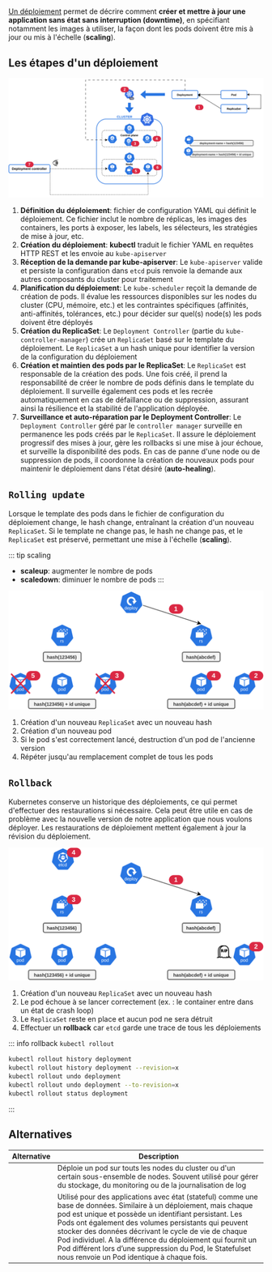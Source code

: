 # <KubernetesIcon icon='/clusters/learning/kubernetes/icons/deploy.svg' label='Déploiement' :width='45' :height='45' />

[Un déploiement](https://kubernetes.io/docs/concepts/workloads/controllers/deployment/) permet de décrire comment **créer et mettre à jour une application sans état sans interruption (downtime)**, en spécifiant notamment les images à utiliser, la façon dont les pods doivent être mis à jour ou mis à l'échelle (**scaling**).

## Les étapes d'un déploiement

![deployment](/learning/kubernetes/deployment.svg)

1. **Définition du déploiement**: fichier de configuration YAML qui définit le déploiement. Ce fichier inclut le nombre de réplicas, les images des containers, les ports à exposer, les labels, les sélecteurs, les stratégies de mise à jour, etc.
2. **Création du déploiement**: **kubectl**  traduit le fichier YAML en requêtes HTTP REST et les envoie au `kube-apiserver`
3. **Réception de la demande par kube-apiserver**: Le `kube-apiserver` valide et persiste la configuration dans `etcd` puis renvoie la demande aux autres composants du cluster pour traitement
4. **Planification du déploiement**: Le `kube-scheduler` reçoit la demande de création de pods. Il évalue les ressources disponibles sur les nodes du cluster (CPU, mémoire, etc.) et les contraintes spécifiques (affinités, anti-affinités, tolérances, etc.) pour décider sur quel(s) node(s) les pods doivent être déployés
5. **Création du ReplicaSet**: Le `Deployment Controller` (partie du `kube-controller-manager`) crée un `ReplicaSet` basé sur le template du déploiement. Le `ReplicaSet` a un hash unique pour identifier la version de la configuration du déploiement
6. **Création et maintien des pods par le ReplicaSet**: Le `ReplicaSet` est responsable de la création des pods. Une fois créé, il prend la responsabilité de créer le nombre de pods définis dans le template du déploiement. Il surveille également ces pods et les recrée automatiquement en cas de défaillance ou de suppression, assurant ainsi la résilience et la stabilité de l'application déployée.
7. **Surveillance et auto-réparation par le Deployment Controller**: Le `Deployment Controller` géré par le `controller manager` surveille en permanence les pods créés par le `ReplicaSet`. Il assure le déploiement progressif des mises à jour, gère les rollbacks si une mise à jour échoue, et surveille la disponibilité des pods. En cas de panne d'une node ou de suppression de pods, il coordonne la création de nouveaux pods pour maintenir le déploiement dans l'état désiré (**auto-healing**).

## `Rolling update`

Lorsque le template des pods dans le fichier de configuration du déploiement change, le hash change, entraînant la création d'un nouveau `ReplicaSet`. Si le template ne change pas, le hash ne change pas, et le `ReplicaSet` est préservé, permettant une mise à l'échelle (**scaling**).

::: tip scaling
* **scaleup**: augmenter le nombre de pods
* **scaledown**: diminuer le nombre de pods
:::

![deployment-rolling-update](/learning/kubernetes/deployment-rolling-update.svg)

1. Création d'un nouveau `ReplicaSet` avec un nouveau hash
2. Création d'un nouveau pod
3. Si le pod s'est correctement lancé, destruction d'un pod de l'ancienne version
4. Répéter jusqu'au remplacement complet de tous les pods

## `Rollback`

Kubernetes conserve un historique des déploiements, ce qui permet d'effectuer des restaurations si nécessaire. Cela peut être utile en cas de problème avec la nouvelle version de notre application que nous voulons déployer. Les restaurations de déploiement mettent également à jour la révision du déploiement.

![deployment-rollback](/learning/kubernetes/deployment-rollback.svg)

1. Création d'un nouveau `ReplicaSet` avec un nouveau hash
2. Le pod échoue à se lancer correctement (ex. : le container entre dans un état de crash loop)
3. Le `ReplicaSet` reste en place et aucun pod ne sera détruit
4. Effectuer un **rollback** car `etcd` garde une trace de tous les déploiements

::: info rollback `kubectl rollout`
```bash
kubectl rollout history deployment
kubectl rollout history deployment --revision=x
kubectl rollout undo deployment
kubectl rollout undo deployment --to-revision=x
kubectl rollout status deployment
```
:::

## Alternatives

| Alternative  | Description |
|--------------|-------------|
| <KubernetesIcon icon='/clusters/learning/kubernetes/icons/ds.svg' label='daemonSet' :width='35' :height='35' />  | Déploie un pod sur touts les nodes du cluster ou d'un certain sous-ensemble de nodes. Souvent utilisé pour gérer du stockage, du monitoring ou de la journalisation de log |
| <KubernetesIcon icon='/clusters/learning/kubernetes/icons/sts.svg' label='statefulSet' :width='35' :height='35' /> | Utilisé pour des applications avec état (stateful) comme une base de données. Similaire à un déploiement, mais chaque pod est unique et possède un identifiant persistant. Les Pods ont également des volumes persistants qui peuvent stocker des données décrivant le cycle de vie de chaque Pod individuel. A la différence du déploiement qui fournit un Pod différent lors d’une suppression du Pod, le Statefulset nous renvoie un Pod identique à chaque fois. |